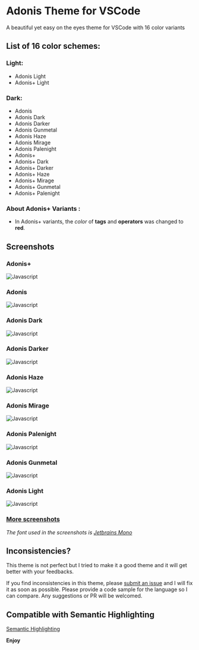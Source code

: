 # Adonis Theme for VSCode

A beautiful yet easy on the eyes theme for VSCode with 16 color variants 

## List of 16 color schemes:

### Light:
- Adonis Light
- Adonis+ Light

### Dark:
- Adonis 
- Adonis Dark
- Adonis Darker
- Adonis Gunmetal
- Adonis Haze
- Adonis Mirage
- Adonis Palenight
- Adonis+
- Adonis+ Dark
- Adonis+ Darker
- Adonis+ Haze
- Adonis+ Mirage
- Adonis+ Gunmetal
- Adonis+ Palenight

### About **Adonis+** Variants :

  - In Adonis+ variants, the *color* of **tags** and **operators** was changed to **red**.

## Screenshots

### Adonis+
![Javascript](https://raw.githubusercontent.com/saeed-nazari/vsc-theme-adonis/main/assets/screenshots/adonis+/javascript.png)

### Adonis
![Javascript](https://raw.githubusercontent.com/saeed-nazari/vsc-theme-adonis/main/assets/screenshots/adonis/javascript.png)

### Adonis Dark
![Javascript](https://raw.githubusercontent.com/saeed-nazari/vsc-theme-adonis/main/assets/screenshots/adonis-dark/javascript.png)

### Adonis Darker
![Javascript](https://raw.githubusercontent.com/saeed-nazari/vsc-theme-adonis/main/assets/screenshots/adonis-darker/javascript.png)

### Adonis Haze
![Javascript](https://raw.githubusercontent.com/saeed-nazari/vsc-theme-adonis/main/assets/screenshots/adonis-haze/javascript.png)

### Adonis Mirage
![Javascript](https://raw.githubusercontent.com/saeed-nazari/vsc-theme-adonis/main/assets/screenshots/adonis-mirage/javascript.png)

### Adonis Palenight
![Javascript](https://raw.githubusercontent.com/saeed-nazari/vsc-theme-adonis/main/assets/screenshots/adonis-palenight/javascript.png)

### Adonis Gunmetal
![Javascript](https://raw.githubusercontent.com/saeed-nazari/vsc-theme-adonis/main/assets/screenshots/adonis-gunmetal/javascript.png)

### Adonis Light
![Javascript](https://raw.githubusercontent.com/saeed-nazari/vsc-theme-adonis/main/assets/screenshots/adonis-light/javascript.png)


### [More screenshots](https://github.com/saeed-nazari/vsc-theme-adonis/tree/main/assets/screenshots)

*The font used in the screenshots is [Jetbrains Mono](https://www.jetbrains.com/lp/mono/)*

## Inconsistencies?

This theme is not perfect but I tried to make it a good theme and it will get better with your feedbacks.

If you find inconsistencies in this theme, please [submit an issue](https://github.com/saeed-nazari/vsc-theme-adonis/issues/new) and I will fix it as soon as possible. Please provide a code sample for the language so I can compare.
Any suggestions or PR will be welcomed.

## Compatible with Semantic Highlighting

[Semantic Highlighting](https://code.visualstudio.com/api/language-extensions/semantic-highlight-guide#enablement-of-semantic-highlighting)


**Enjoy**
